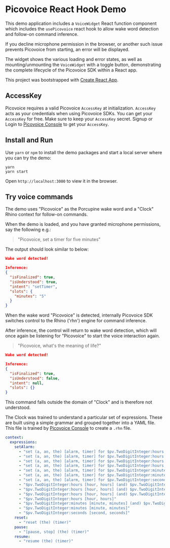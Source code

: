 # Picovoice React Hook Demo

This demo application includes a `VoiceWidget` React function component which includes the `usePicovoice` react hook to allow wake word detection and follow-on command inference.

If you decline microphone permission in the browser, or another such issue prevents Picovoice from starting, an error will be displayed.

The widget shows the various loading and error states, as well as mounting/unmounting the `VoiceWidget` with a toggle button, demonstrating the complete lifecycle of the Picovoice SDK within a React app.

This project was bootstrapped with [Create React App](https://github.com/facebook/create-react-app).

## AccessKey

Picovoice requires a valid Picovoice `AccessKey` at initialization. `AccessKey` acts as your credentials when using Picovoice SDKs.
You can get your `AccessKey` for free. Make sure to keep your `AccessKey` secret.
Signup or Login to [Picovoice Console](https://console.picovoice.ai/) to get your `AccessKey`.

## Install and Run

Use `yarn` or `npm` to install the demo packages and start a local server where you can try the demo:

```console
yarn
yarn start
```

Open `http://localhost:3000` to view it in the browser.

## Try voice commands

The demo uses "Picovoice" as the Porcupine wake word and a "Clock" Rhino context for follow-on commands.

When the demo is loaded, and you have granted microphone permissions, say the following e.g.:

> "Picovoice, set a timer for five minutes"

The output should look similar to below:

```json
Wake word detected!

Inference:
{
  "isFinalized": true,
  "isUnderstood": true,
  "intent": "setTimer",
  "slots": {
    "minutes": "5"
  }
}
```

When the wake word "Picovoice" is detected, internally Picovoice SDK switches control to the Rhino ('rhn') engine for command inference.

After inference, the control will return to wake word detection, which will once again be listening for "Picovoice" to start the voice interaction again.

> "Picovoice, what's the meaning of life?"

```json
Wake word detected!

Inference:
{
  "isFinalized": true,
  "isUnderstood": false,
  "intent": null,
  "slots": {}
}
```

This command falls outside the domain of "Clock" and is therefore not understood.

The Clock was trained to understand a particular set of expressions. These are built using a simple grammar and grouped together into a YAML file. This file is trained by [Picovoice Console](https://console.picovoice.ai/) to create a `.rhn` file.

```yaml
context:
  expressions:
    setAlarm:
      - "set (a, an, the) [alarm, timer] for $pv.TwoDigitInteger:hours [hour, hours] (and) $pv.TwoDigitInteger:minutes [minute, minutes] (and) $pv.TwoDigitInteger:seconds [second, seconds]"
      - "set (a, an, the) [alarm, timer] for $pv.TwoDigitInteger:hours [hour, hours] (and) $pv.TwoDigitInteger:minutes [minute, minutes]"
      - "set (a, an, the) [alarm, timer] for $pv.TwoDigitInteger:hours [hour, hours] (and) $pv.TwoDigitInteger:seconds [second, seconds]"
      - "set (a, an, the) [alarm, timer] for $pv.TwoDigitInteger:hours [hour, hours]"
      - "set (a, an, the) [alarm, timer] for $pv.TwoDigitInteger:minutes [minute, minutes] (and) $pv.TwoDigitInteger:seconds [second, seconds]"
      - "set (a, an, the) [alarm, timer] for $pv.TwoDigitInteger:minutes [minute, minutes]"
      - "set (a, an, the) [alarm, timer] for $pv.TwoDigitInteger:seconds [second, seconds]"
      - "$pv.TwoDigitInteger:hours [hour, hours] (and) $pv.TwoDigitInteger:minutes [minute, minutes] (and) $pv.TwoDigitInteger:seconds [second, seconds]"
      - "$pv.TwoDigitInteger:hours [hour, hours] (and) $pv.TwoDigitInteger:minutes [minute, minutes]"
      - "$pv.TwoDigitInteger:hours [hour, hours] (and) $pv.TwoDigitInteger:seconds [second, seconds]"
      - "$pv.TwoDigitInteger:hours [hour, hours]"
      - "$pv.TwoDigitInteger:minutes [minute, minutes] (and) $pv.TwoDigitInteger:seconds [second, seconds]"
      - "$pv.TwoDigitInteger:minutes [minute, minutes]"
      - "$pv.TwoDigitInteger:seconds [second, seconds]"
    reset:
      - "reset (the) (timer)"
    pause:
      - "[pause, stop] (the) (timer)"
    resume:
      - "resume (the) (timer)"
```
